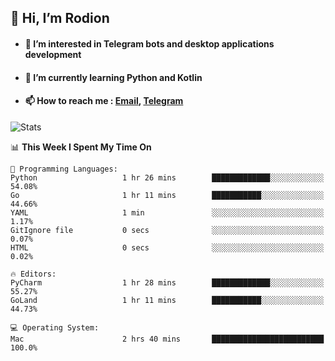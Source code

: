 ## 👋 Hi, I’m Rodion
- #### 👀 I’m interested in Telegram bots and desktop applications development
- #### 🌱 I’m currently learning Python and Kotlin
- #### 📫 How to reach me : [Email](mailto:me@lavn.ml), [Telegram](https://t.me/fast_geek)

![Stats](https://github-readme-stats.vercel.app/api?username=fast-geek&show_icons=true&theme=github_dark&hide_border=true&hide=issues&count_private=true&layout=compact)


<!--START_SECTION:waka-->
📊 **This Week I Spent My Time On** 

```text
💬 Programming Languages: 
Python                   1 hr 26 mins        █████████████░░░░░░░░░░░░   54.08% 
Go                       1 hr 11 mins        ███████████░░░░░░░░░░░░░░   44.66% 
YAML                     1 min               ░░░░░░░░░░░░░░░░░░░░░░░░░   1.17% 
GitIgnore file           0 secs              ░░░░░░░░░░░░░░░░░░░░░░░░░   0.07% 
HTML                     0 secs              ░░░░░░░░░░░░░░░░░░░░░░░░░   0.02%

🔥 Editors: 
PyCharm                  1 hr 28 mins        █████████████░░░░░░░░░░░░   55.27% 
GoLand                   1 hr 11 mins        ███████████░░░░░░░░░░░░░░   44.73%

💻 Operating System: 
Mac                      2 hrs 40 mins       █████████████████████████   100.0%

```


<!--END_SECTION:waka-->
